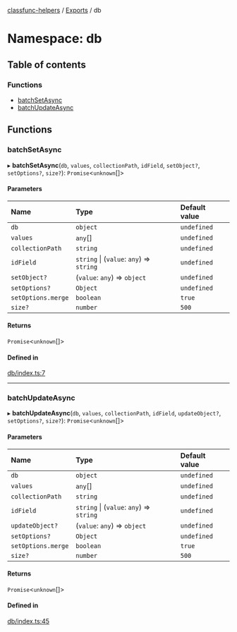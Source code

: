 [classfunc-helpers](../README.md) / [Exports](../modules.md) / db

# Namespace: db

## Table of contents

### Functions

- [batchSetAsync](db.md#batchsetasync)
- [batchUpdateAsync](db.md#batchupdateasync)

## Functions

### batchSetAsync

▸ **batchSetAsync**(`db`, `values`, `collectionPath`, `idField`, `setObject?`, `setOptions?`, `size?`): `Promise`<`unknown`[]\>

#### Parameters

| Name | Type | Default value |
| :------ | :------ | :------ |
| `db` | `object` | `undefined` |
| `values` | `any`[] | `undefined` |
| `collectionPath` | `string` | `undefined` |
| `idField` | `string` \| (`value`: `any`) => `string` | `undefined` |
| `setObject?` | (`value`: `any`) => `object` | `undefined` |
| `setOptions?` | `Object` | `undefined` |
| `setOptions.merge` | `boolean` | `true` |
| `size?` | `number` | `500` |

#### Returns

`Promise`<`unknown`[]\>

#### Defined in

[db/index.ts:7](https://github.com/ClassFunc/classfunc-helpers/blob/93d1854/db/index.ts#L7)

___

### batchUpdateAsync

▸ **batchUpdateAsync**(`db`, `values`, `collectionPath`, `idField`, `updateObject?`, `setOptions?`, `size?`): `Promise`<`unknown`[]\>

#### Parameters

| Name | Type | Default value |
| :------ | :------ | :------ |
| `db` | `object` | `undefined` |
| `values` | `any`[] | `undefined` |
| `collectionPath` | `string` | `undefined` |
| `idField` | `string` \| (`value`: `any`) => `string` | `undefined` |
| `updateObject?` | (`value`: `any`) => `object` | `undefined` |
| `setOptions?` | `Object` | `undefined` |
| `setOptions.merge` | `boolean` | `true` |
| `size?` | `number` | `500` |

#### Returns

`Promise`<`unknown`[]\>

#### Defined in

[db/index.ts:45](https://github.com/ClassFunc/classfunc-helpers/blob/93d1854/db/index.ts#L45)
